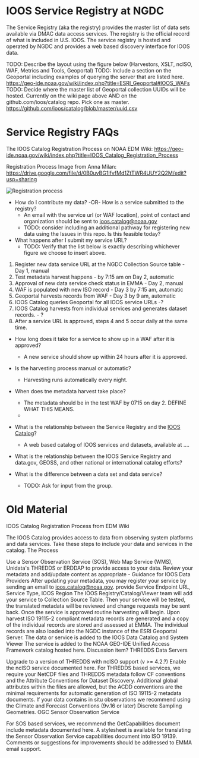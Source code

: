 IOOS Service Registry at NGDC
=============================

The Service Registry (aka the registry) provides the master list of data sets available via DMAC data access services.  The registry is the official record of what is included in U.S. IOOS.  The service registry is hosted and operated by NGDC and provides a web based discovery interface for IOOS data.    

TODO: Describe the layout using the figure below (Harvestors, XSLT, ncISO, WAF, Metrics and Tools, Geoportal)
TODO: Include a section on the Geoportal including examples of querying the server that are listed here. https://geo-ide.noaa.gov/wiki/index.php?title=ESRI_Geoportal#IOOS_WAFs
TODO: Decide where the master list of Geoportal collection UUIDs will be hosted.  Currently on the wiki page above AND on the github.com/ioos/catalog repo.  Pick one as master. https://github.com/ioos/catalog/blob/master/uuid.csv

# Service Registry FAQs
The IOOS Catalog Registration Process on NOAA EDM Wiki:  https://geo-ide.noaa.gov/wiki/index.php?title=IOOS_Catalog_Registration_Process

Registration Process Image from Anna Milan: https://drive.google.com/file/d/0B0uvBG1lfvfMd1ZtTWR4UUY2Q2M/edit?usp=sharing


![Registration process](https://raw.github.com/ioos/registry/master/doc/images/IOOS%20Harvest%20Process.png)

*  How do I contribute my data? -OR- How is a service submitted to the registry?  
   * An email with the service url (or WAF location), point of contact and organization should be sent to ioos.catalog@noaa.gov
   * TODO: consider including an additional pathway for registering new data using the Issues in this repo.  Is this feasible today?
* What happens after I submit my service URL?
   * TODO: Verify that the list below is exactly describing whichever figure we choose to insert above.

1. Register new data service URL at the NGDC Collection Source table - Day 1, manual
2. Test metadata harvest happens - by 7:15 am on Day 2, automatic
3. Approval of new data service check status in EMMA - Day 2, manual
4. WAF is populated with new ISO record - Day 3 by 7:15 am, automatic
5. Geoportal harvests records from WAF - Day 3 by 9 am, automatic
6. IOOS Catalog queries Geoportal for all IOOS service URLs -?
7. IOOS Catalog harvests from individual services and generates dataset records. - ?
8. After a service URL is approved, steps 4 and 5 occur daily at the same time.

* How long does it take for a service to show up in a WAF after it is approved?
   * A new service should show up within 24 hours after it is approved.

* Is the harvesting process manual or automatic?
   * Harvesting runs automatically every night. 

* When does tne metadata harvest take place?
   * The metadata should be in the test WAF by 0715 on day 2.  DEFINE WHAT THIS MEANS.
   * 
* What is the relationship between the Service Registry and the [IOOS Catalog](http://catalog.ioos.us)? 
   * A web based catalog of IOOS services and datasets, available at  ....

* What is the relationship between the IOOS Service Registry and data.gov, GEOSS, and other national or international catalog efforts?
* What is the difference between a data set and data service?
   * TODO: Ask for input from the group.














# Old Material

IOOS Catalog Registration Process from EDM Wiki

The IOOS Catalog provides access to data from observing system platforms and data services. Take these steps to include your data and services in the catalog.
The Process

Use a Sensor Observation Service (SOS), Web Map Service (WMS), Unidata's THREDDS or ERDDAP to provide access to your data.
Review your metadata and add/update content as appropriate - Guidance for IOOS Data Providers
After updating your metadata, you may register your service by sending an email to ioos.catalog@noaa.gov.
provide Service Endpoint URL, Service Type, IOOS Region
The IOOS Registry/Catalog/Viewer team will add your service to Collection Source Table.
Then your service will be tested, the translated metadata will be reviewed and change requests may be sent back. Once the service is approved routine harvesting will begin.
Upon harvest ISO 19115-2 compliant metadata records are generated and a copy of the individual records are stored and assessed at EMMA.
The individual records are also loaded into the NGDC instance of the ESRI Geoportal Server.
The data or service is added to the IOOS Data Catalog and System Viewer
The service is added to the NOAA GEO-IDE Unified Access Framework catalog hosted here. Discussion item?
THREDDS Data Servers

Upgrade to a version of THREDDS with ncISO support (v >= 4.2.?)
Enable the ncISO service documented here.
For THREDDS based services, we require your NetCDF files and THREDDS metadata follow CF conventions and the Attribute Conventions for Dataset Discovery. Additional global attributes within the files are allowed, but the ACDD conventions are the minimal requirements for automatic generation of ISO 19115-2 metadata documents.
If your data contains in situ observations we recommend using the Climate and Forecast Conventions (9v.16 or later) Discrete Sampling Geometries.
OGC Sensor Observation Service

For SOS based services, we recommend the GetCapabilities document include metadata documented here.
A stylesheet is available for translating the Sensor Observation Service capabilities document into ISO 19139. Comments or suggestions for improvements should be addressed to EMMA email support.
